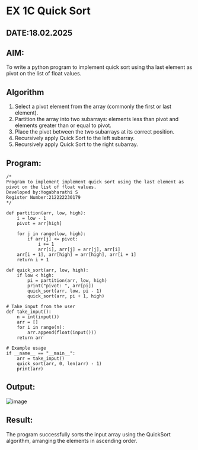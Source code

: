 # EX 1C Quick Sort
## DATE:18.02.2025
## AIM:
To write a python program to implement quick sort using tha last element as pivot on the list of float values.

## Algorithm
1. Select a pivot element from the array (commonly the first or last element).
2. Partition the array into two subarrays: elements less than pivot and elements greater than or equal to pivot.
3. Place the pivot between the two subarrays at its correct position.
4. Recursively apply Quick Sort to the left subarray.
5. Recursively apply Quick Sort to the right subarray. 

## Program:
```
/*
Program to implement implement quick sort using the last element as pivot on the list of float values.
Developed by:Yogabharathi S
Register Number:212222230179  
*/
```
```
def partition(arr, low, high):
    i = low - 1
    pivot = arr[high]

    for j in range(low, high):
        if arr[j] <= pivot:
            i += 1
            arr[i], arr[j] = arr[j], arr[i]
    arr[i + 1], arr[high] = arr[high], arr[i + 1]
    return i + 1

def quick_sort(arr, low, high):
    if low < high:
        pi = partition(arr, low, high)
        print("pivot: ", arr[pi])
        quick_sort(arr, low, pi - 1)
        quick_sort(arr, pi + 1, high)

# Take input from the user
def take_input():
    n = int(input())
    arr = []
    for i in range(n):
        arr.append(float(input()))
    return arr

# Example usage
if __name__ == "__main__":
    arr = take_input()
    quick_sort(arr, 0, len(arr) - 1)
    print(arr)
```
## Output:
![image](https://github.com/user-attachments/assets/8cbeb305-d7b3-4ce9-b9ea-1e340f1e3d77)
## Result:
The program successfully sorts the input array using the QuickSort algorithm, arranging the elements in ascending order.
